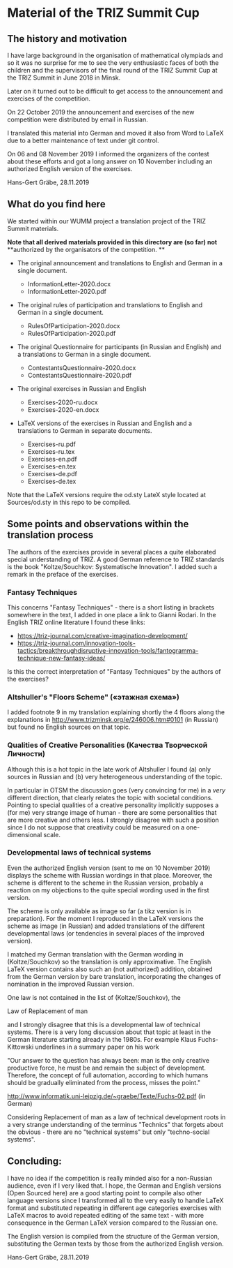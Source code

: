 # Material of the TRIZ Summit Cup

## The history and motivation

I have large background in the organisation of mathematical olympiads and so
it was no surprise for me to see the very enthusiastic faces of both the
children and the supervisors of the final round of the TRIZ Summit Cup at the
TRIZ Summit in June 2018 in Minsk.

Later on it turned out to be difficult to get access to the announcement and
exercises of the competition.

On 22 October 2019 the announcement and exercises of the new competition were
distributed by email in Russian.

I translated this material into German and moved it also from Word to LaTeX
due to a better maintenance of text under git control.

On 06 and 08 November 2019 I informed the organizers of the contest about
these efforts and got a long answer on 10 November including an authorized
English version of the exercises.

Hans-Gert Gräbe, 28.11.2019

## What do you find here

We started within our WUMM project a translation project of the TRIZ Summit
materials.

**Note that all derived materials provided in this directory are (so far) not**
**authorized by the organisators of the competition. **

* The original announcement and translations to English and German in a single
  document.
  - InformationLetter-2020.docx
  - InformationLetter-2020.pdf

* The original rules of participation and translations to English and German
  in a single document.
  - RulesOfParticipation-2020.docx
  - RulesOfParticipation-2020.pdf

* The original Questionnaire for participants (in Russian and English) and a
  translations to German in a single document.
  - ContestantsQuestionnaire-2020.docx
  - ContestantsQuestionnaire-2020.pdf

* The original exercises in Russian and English
  - Exercises-2020-ru.docx
  - Exercises-2020-en.docx

* LaTeX versions of the exercises in Russian and English and a translations to
  German in separate documents.
  - Exercises-ru.pdf
  - Exercises-ru.tex
  - Exercises-en.pdf
  - Exercises-en.tex
  - Exercises-de.pdf
  - Exercises-de.tex

Note that the LaTeX versions require the od.sty LateX style located at
Sources/od.sty in this repo to be compiled. 

## Some points and observations within the translation process 

The authors of the exercises provide in several places a quite elaborated
special understanding of TRIZ. A good German reference to TRIZ standards is
the book "Koltze/Souchkov: Systematische Innovation". I added such a remark in
the preface of the exercises.

### Fantasy Techniques

This concerns "Fantasy Techniques" - there is a short listing in brackets
somewhere in the text, I added in one place a link to Gianni Rodari. In the
English TRIZ online literature I found these links:
* https://triz-journal.com/creative-imagination-development/
* https://triz-journal.com/innovation-tools-tactics/breakthroughdisruptive-innovation-tools/fantogramma-technique-new-fantasy-ideas/

Is this the correct interpretation of "Fantasy Techniques" by the authors of
the exercises?

### Altshuller's "Floors Scheme" («этажная схема»)

I added footnote 9 in my translation explaining shortly the 4 floors along the
explanations in http://www.trizminsk.org/e/246006.htm#0101 (in Russian) but
found no English sources on that topic.

### Qualities of Creative Personalities (Качества Творческой Личности)

Although this is a hot topic in the late work of Altshuller I found (a) only
sources in Russian and (b) very heterogeneous understanding of the topic.

In particular in OTSM the discussion goes (very convincing for me) in a *very*
different direction, that clearly relates the topic with societal conditions.
Pointing to special qualities of a creative personality implicitly supposes a
(for me) very strange image of human - there are some personalities that are
more creative and others less. I strongly disagree with such a position since I
do not suppose that creativity could be measured on a one-dimensional scale.

### Developmental laws of technical systems

Even the authorized English version (sent to me on 10 November 2019) displays
the scheme with Russian wordings in that place. Moreover, the scheme is
different to the scheme in the Russian version, probably a reaction on my
objections to the quite special wording used in the first version.

The scheme is only available as image so far (a tikz version is in
preparation).  For the moment I reproduced in the LaTeX versions the scheme as
image (in Russian) and added translations of the different developmental laws
(or tendencies in several places of the improved version). 

I matched my German translation with the German wording in (Koltze/Souchkov)
so the translation is only approximative. The English LaTeX version contains
also such an (not authorized) addition, obtained from the German version by
bare translation, incorporating the changes of nomination in the improved
Russian version.

One law is not contained in the list of (Koltze/Souchkov), the

Law of Replacement of man

and I strongly disagree that this is a developmental law of technical systems.
There is a very long discussion about that topic at least in the German
literature starting already in the 1980s.  For example Klaus Fuchs-Kittowski
underlines in a summary paper on his work

"Our answer to the question has always been: man is the only creative
productive force, he must be and remain the subject of development. Therefore,
the concept of full automation, according to which humans should be gradually
eliminated from the process, misses the point."

http://www.informatik.uni-leipzig.de/~graebe/Texte/Fuchs-02.pdf (in German)

Considering Replacement of man as a law of technical development roots in a
very strange understanding of the terminus "Technics" that forgets about the
obvious - there are no "technical systems" but only "techno-social systems".

## Concluding:

I have no idea if the competition is really minded also for a non-Russian
audience, even if I very liked that.  I hope, the German and English versions
(Open Sourced here) are a good starting point to compile also other language
versions since I transformed all to the very easily to handle LaTeX format and
substituted repeating in different age categories exercises with LaTeX macros
to avoid repeated editing of the same text - with more consequence in the
German LaTeX version compared to the Russian one.

The English version is compiled from the structure of the German version,
substituting the German texts by those from the authorized English version.

Hans-Gert Gräbe, 28.11.2019
